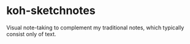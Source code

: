 # koh-sketchnotes
Visual note-taking to complement my traditional notes, which typically consist only of text.

